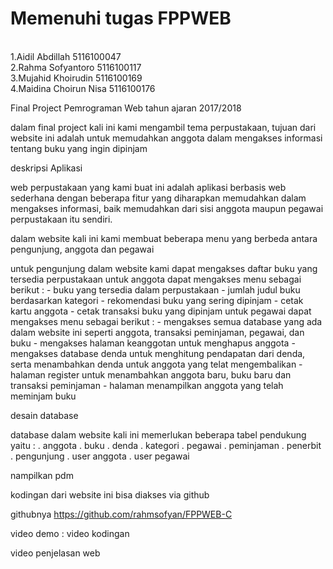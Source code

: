 <h1>Memenuhi tugas FPPWEB </h1>

<br>1.Aidil Abdillah 5116100047
<br>2.Rahma Sofyantoro 5116100117
<br>3.Mujahid Khoirudin 5116100169
<br>4.Maidina Choirun Nisa 5116100176


Final Project Pemrograman Web tahun ajaran 2017/2018

dalam final project kali ini kami mengambil tema perpustakaan,
tujuan dari website ini adalah untuk memudahkan anggota dalam mengakses 
informasi tentang buku yang ingin dipinjam

deskripsi Aplikasi 

web perpustakaan yang kami buat ini adalah aplikasi berbasis web sederhana 
dengan beberapa fitur yang diharapkan memudahkan dalam mengakses informasi, 
baik memudahkan dari sisi anggota maupun pegawai perpustakaan itu sendiri.

dalam website kali ini kami membuat beberapa menu yang berbeda antara 
pengunjung, anggota dan pegawai 

untuk pengunjung dalam website kami dapat mengakses daftar buku yang tersedia perpustakaan 
untuk anggota dapat mengakses menu sebagai berikut :
	- buku yang tersedia dalam perpustakaan
	- jumlah judul buku berdasarkan kategori
	- rekomendasi buku yang sering dipinjam
	- cetak kartu anggota
	- cetak transaksi buku yang dipinjam
untuk pegawai dapat mengakses menu sebagai berikut :
	- mengakses semua database yang ada dalam website ini 
	  seperti anggota, transaksi peminjaman, pegawai, dan buku 
	- mengakses halaman keanggotan untuk menghapus anggota 
	- mengakses database denda untuk menghitung pendapatan dari denda, 
	  serta menambahkan denda untuk anggota yang telat mengembalikan
	- halaman register untuk menambahkan anggota baru, buku baru dan transaksi peminjaman
	- halaman menampilkan anggota yang telah meminjam buku 


desain database

database dalam website kali ini memerlukan beberapa tabel pendukung yaitu : 
 . anggota 
 . buku
 . denda
 . kategori
 . pegawai
 . peminjaman
 . penerbit
 . pengunjung
 . user anggota
 . user pegawai

nampilkan pdm

kodingan dari website ini bisa diakses via github 

githubnya
https://github.com/rahmsofyan/FPPWEB-C

video demo :
video kodingan

video penjelasan web
